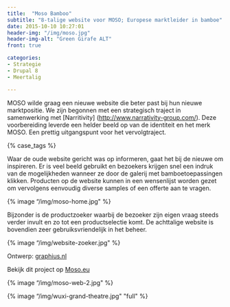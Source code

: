 ```yaml
---
title:  "Moso Bamboo"
subtitle: "8-talige website voor MOSO; Europese marktleider in bamboe"
date: 2015-10-10 10:27:01
header-img: "/img/moso.jpg"
header-img-alt: "Green Girafe ALT"
front: true

categories:
- Strategie
- Drupal 8
- Meertalig

---
```


MOSO wilde graag een nieuwe website die beter past bij hun nieuwe marktpositie. We zijn begonnen met een strategisch traject in samenwerking met [Narritivity] (http://www.narrativity-group.com/). Deze voorbereiding leverde een helder beeld op van de identiteit en het merk MOSO. Een prettig uitgangspunt voor het vervolgtraject. 

{% case_tags %}

Waar de oude website gericht was op informeren, gaat het bij de nieuwe om inspireren. Er is veel beeld gebruikt en bezoekers krijgen snel een indruk van de mogelijkheden wanneer ze door de galerij met bamboetoepassingen klikken. Producten op de website kunnen in een wensenlijst worden gezet om vervolgens eenvoudig diverse samples of een offerte aan te vragen.

{% image “/img/moso-home.jpg" %}

Bijzonder is de productzoeker waarbij de bezoeker zijn eigen vraag steeds verder invult en zo tot een productselectie komt. De achttalige website is bovendien zeer gebruiksvriendelijk in het beheer.

{% image “/img/website-zoeker.jpg" %}

Ontwerp: <a href="http://graphius.nl/" target="_blank">graphius.nl</a>

Bekijk dit project op <a href="http://moso.eu/" target="_blank">Moso.eu</a>

{% image “/img/moso-web-2.jpg" %}

{% image “/img/wuxi-grand-theatre.jpg" "full" %}
